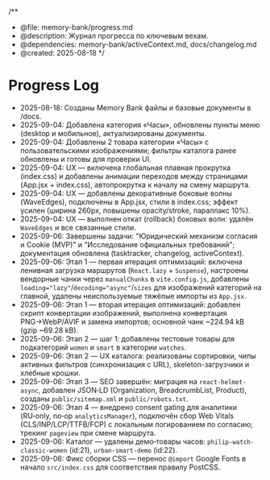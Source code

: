 /\*\*

- @file: memory-bank/progress.md
- @description: Журнал прогресса по ключевым вехам.
- @dependencies: memory-bank/activeContext.md, docs/changelog.md
- @created: 2025-08-18
  \*/

# Progress Log

- 2025-08-18: Созданы Memory Bank файлы и базовые документы в /docs.
- 2025-09-04: Добавлена категория «Часы», обновлены пункты меню (desktop и мобильное), актуализированы документы.
- 2025-09-04: Добавлены 2 товара категории «Часы» с пользовательскими изображениями; фильтры каталога ранее обновлены и готовы для проверки UI.
- 2025-09-04: UX — включена глобальная плавная прокрутка (index.css) и добавлены анимации переходов между страницами (App.jsx + index.css), автопрокрутка к началу на смену маршрута.
- 2025-09-04: UX — добавлены декоративные боковые волны (WaveEdges), подключены в App.jsx, стили в index.css; эффект усилен (ширина 260px, повышены opacity/stroke, параллакс 10%).
- 2025-09-04: UX — выполнен откат (rollback) боковых волн: удалён `WaveEdges` и все связанные стили.
- 2025-09-06: Завершены задачи: "Юридический механизм согласия и Cookie (MVP)" и "Исследование официальных требований"; документация обновлена (tasktracker, changelog, activeContext).
- 2025-09-06: Этап 1 — первая итерация оптимизаций: включена ленивная загрузка маршрутов (`React.lazy` + `Suspense`), настроены вендорные чанки через `manualChunks` в `vite.config.js`, добавлены `loading="lazy"`/`decoding="async"`/`sizes` для изображений категорий на главной, удалены неиспользуемые тяжёлые импорты из `App.jsx`.
- 2025-09-06: Этап 1 — вторая итерация оптимизаций: добавлен скрипт конвертации изображений, выполнена конвертация PNG→WebP/AVIF и замена импортов; основной чанк ~224.94 kB (gzip ~69.28 kB).
- 2025-09-06: Этап 2 — шаг 1: добавлены тестовые товары для подкатегорий `women` и `smart` в категории `watches`.
- 2025-09-06: Этап 2 — UX каталога: реализованы сортировки, чипы активных фильтров (синхронизация с URL), skeleton-загрузчики и хлебные крошки.
- 2025-09-06: Этап 3 — SEO завершён: миграция на `react-helmet-async`, добавлен JSON‑LD (Organization, BreadcrumbList, Product), созданы `public/sitemap.xml` и `public/robots.txt`.
- 2025-09-06: Этап 4 — внедрено consent gating для аналитики (RU‑only, no‑op `analyticsManager`), подключён сбор Web Vitals (CLS/INP/LCP/TTFB/FCP) с локальным логированием по согласию; трекинг `pageview` при смене маршрута.
- 2025-09-06: Каталог — удалены демо‑товары часов: `philip-watch-classic-women` (id:21), `urban-smart-demo` (id:22).
- 2025-09-06: Фикс сборки CSS — перенос `@import` Google Fonts в начало `src/index.css` для соответствия правилу PostCSS.

